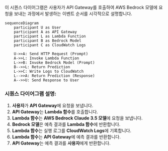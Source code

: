 이 시퀀스 다이어그램은 사용자가 API Gateway를 호출하여 AWS Bedrock 모델에 요청을 보내는 과정에서 발생하는 이벤트 순서를 시각적으로 설명합니다.

```mermaid
sequenceDiagram
    participant U as User
    participant A as API Gateway
    participant L as Lambda Function
    participant B as Bedrock Model
    participant C as CloudWatch Logs

    U->>A: Send HTTP Request (Prompt)
    A->>L: Invoke Lambda Function
    L->>B: Invoke Bedrock Model (Prompt)
    B-->>L: Return Prediction
    L->>C: Write Logs to CloudWatch
    L-->>A: Return Prediction (Response)
    A-->>U: Send Response to User
```

### 시퀀스 다이어그램 설명:

1. **사용자**가 **API Gateway**에 요청을 보냅니다.
2. **API Gateway**는 **Lambda 함수**를 호출합니다.
3. **Lambda 함수**는 **AWS Bedrock Claude 3.5 모델**에 요청을 보냅니다.
4. **Bedrock 모델**은 예측 결과를 **Lambda 함수**에 반환합니다.
5. **Lambda 함수**는 실행 로그를 **CloudWatch Logs**에 기록합니다.
6. **Lambda 함수**는 **API Gateway**에 예측 결과를 반환합니다.
7. **API Gateway**는 예측 결과를 **사용자**에게 반환합니다.